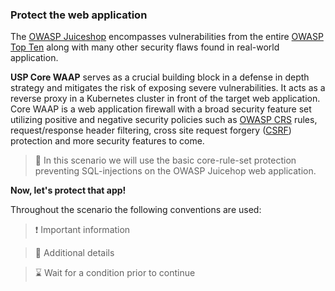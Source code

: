 ### Protect the web application

The [OWASP Juiceshop](https://owasp.org/www-project-juice-shop/) encompasses vulnerabilities from the entire [OWASP Top Ten](https://owasp.org/www-project-top-ten/) along with many other security flaws found in real-world application.

**USP Core WAAP** serves as a crucial building block in a defense in depth strategy and mitigates the risk of exposing severe vulnerabilities. It acts as a reverse proxy in a Kubernetes cluster in front of the target web application. Core WAAP is a web application firewall with a broad security feature set utilizing positive and negative security policies such as [OWASP CRS](https://owasp.org/www-project-modsecurity-core-rule-set/) rules, request/response header filtering, cross site request forgery ([CSRF](https://owasp.org/www-community/attacks/csrf)) protection and more security features to come.

> &#128270; In this scenario  we will use the basic core-rule-set protection preventing SQL-injections on the OWASP Juicehop web application.

**Now, let's protect that app!**

Throughout the scenario the following conventions are used:

> &#10071; Important information

> &#128270; Additional details

> &#8987; Wait for a condition prior to continue
